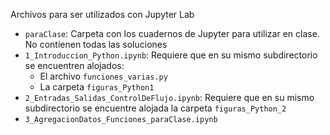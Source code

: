Archivos para ser utilizados con Jupyter Lab 

* `paraClase`: Carpeta con los cuadernos de Jupyter para utilizar en clase. No contienen todas las soluciones
* `1_Introduccion_Python.ipynb`: Requiere que en su mismo subdirectorio se encuentren alojados:
  * El archivo `funciones_varias.py`
  * La carpeta `figuras_Python1`
* `2_Entradas_Salidas_ControlDeFlujo.ipynb`: Requiere que en su mismo subdirectorio se encuentre alojada la carpeta `figuras_Python_2`
* `3_AgregacionDatos_Funciones_paraClase.ipynb`
